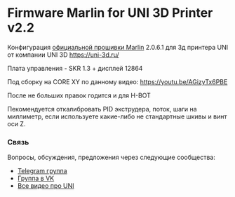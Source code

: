 # Firmware Marlin for UNI 3D Printer v2.2

Конфигурация <a href="https://github.com/MarlinFirmware/Marlin">официальной прошивки  Marlin</a> 2.0.6.1 для 3д принтера UNI от компании UNI 3D https://uni-3d.ru/

Плата управления - SKR 1.3 + дисплей 12864

Под сборку на CORE XY по данному видео: https://youtu.be/AGizyTx6PBE

После не больших правок годится и для H-BOT

Пекомендуется откалибровать PID экструдера, поток, шаги на миллиметр, если используете какие-либо не стандартные шкивы и винт оси Z. 

### Связь
Вопросы, обсуждения, предложения через следующие сообщества:
* [Telegram группа](https://t.me/technarr)
* [Группа в VK](https://vk.com/technarrus)
* [Все видео про UNI](https://www.youtube.com/playlist?list=PL8e0h2prmGn32Ly3fFMPUEgtujA2RCMPm)
